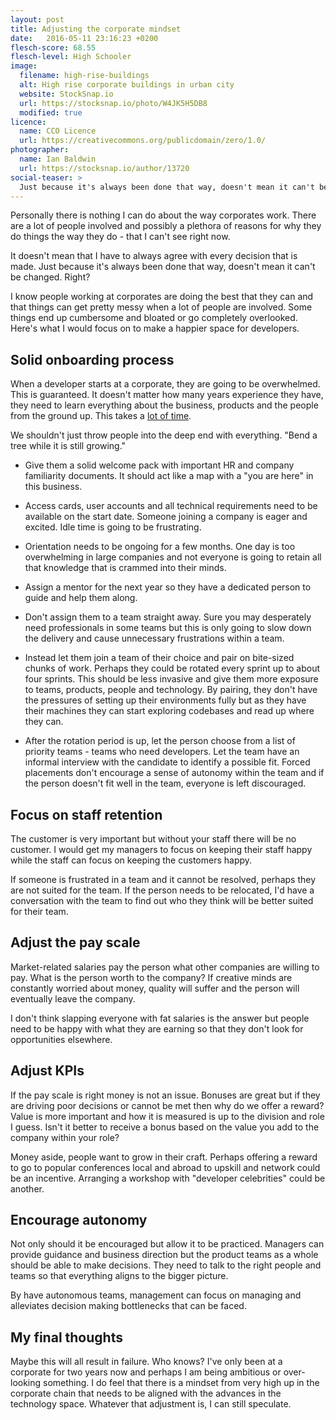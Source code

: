 ```yaml
---
layout: post
title: Adjusting the corporate mindset
date:   2016-05-11 23:16:23 +0200
flesch-score: 68.55
flesch-level: High Schooler
image:
  filename: high-rise-buildings
  alt: High rise corporate buildings in urban city
  website: StockSnap.io
  url: https://stocksnap.io/photo/W4JK5H5DB8
  modified: true
licence:
  name: CCO Licence
  url: https://creativecommons.org/publicdomain/zero/1.0/
photographer:
  name: Ian Baldwin
  url: https://stocksnap.io/author/13720
social-teaser: >
  Just because it's always been done that way, doesn't mean it can't be changed.
---
```


Personally there is nothing I can do about the way corporates work. There are a
lot of people involved and possibly a plethora of reasons for why they do things
the way they do - that I can't see right now.

It doesn't mean that I have to always agree with every decision that is made.
Just because it's always been done that way, doesn't mean it can't be changed.
Right?

I know people working at corporates are doing the best that they can and that
things can get pretty messy when a lot of people are involved. Some things
end up cumbersome and bloated or go completely overlooked. Here's what I
would focus on to make a happier space for developers.

## Solid onboarding process
When a developer starts at a corporate, they are going to be overwhelmed. This
is guaranteed. It doesn't matter how many years experience they have, they need
to learn everything about the business, products and the people from the ground
up. This takes a [lot of time](/blog/time-is-precious).

We shouldn't just throw people into the deep end with everything. "Bend a tree
while it is still growing."

* Give them a solid welcome pack with important HR and company familiarity
  documents. It should act like a map with a "you are here" in this business.

* Access cards, user accounts and all technical requirements need to be available
  on the start date. Someone joining a company is eager and excited. Idle time
  is going to be frustrating.

* Orientation needs to be ongoing for a few months. One day is too overwhelming
  in large companies and not everyone is going to retain all that knowledge that
  is crammed into their minds.

* Assign a mentor for the next year so they have a dedicated person to guide and
  help them along.

* Don't assign them to a team straight away. Sure you may desperately need
  professionals in some teams but this is only going to slow down the delivery and cause
  unnecessary frustrations within a team.

* Instead let them join a team of their choice and pair on bite-sized chunks of
  work. Perhaps they could be rotated every sprint up to about four sprints.
  This should be less invasive and give them more exposure to teams, products,
  people and technology. By pairing, they don't have the pressures of setting up
  their environments fully but as they have their machines they can start
  exploring codebases and read up where they can.

* After the rotation period is up, let the person choose from a list of priority
  teams - teams who need developers. Let the team have an informal interview
  with the candidate to identify a possible fit. Forced placements don't
  encourage a sense of autonomy within the team and if the person doesn't fit
  well in the team, everyone is left discouraged.

## Focus on staff retention
The customer is very important but without your staff there will be no customer.
I would get my managers to focus on keeping their staff happy while the staff
can focus on keeping the customers happy.

If someone is frustrated in a team and it cannot be resolved, perhaps they are
not suited for the team. If the person needs to be relocated, I'd have a
conversation with the team to find out who they think will be better suited for
their team.

## Adjust the pay scale
Market-related salaries pay the person what other companies are willing to pay.
What is the person worth to the company? If creative minds are constantly
worried about money, quality will suffer and the person will eventually
leave the company.

I don't think slapping everyone with fat salaries is the answer but people need
to be happy with what they are earning so that they don't look for
opportunities elsewhere.

## Adjust KPIs
If the pay scale is right money is not an issue. Bonuses are great but if they
are driving poor decisions or cannot be met then why do we offer a reward?
Value is more important and how it is measured is up to the division and
role I guess. Isn't it better to receive a bonus based on the value you add to
the company within your role?

Money aside, people want to grow in their craft. Perhaps offering a reward to
go to popular conferences local and abroad to upskill and network could be an
incentive. Arranging a workshop with "developer celebrities" could be another.

## Encourage autonomy
Not only should it be encouraged but allow it to be practiced. Managers can
provide guidance and business direction but the product teams as a whole
should be able to make decisions. They need to talk to the right people and
teams so that everything aligns to the bigger picture.

By have autonomous teams, management can focus on managing and alleviates
decision making bottlenecks that can be faced.

## My final thoughts
Maybe this will all result in failure. Who knows? I've only been at a
corporate for two years now and perhaps I am being ambitious or over-looking
something. I do feel that there is a mindset from very high up in the corporate
chain that needs to be aligned with the advances in the technology space.
Whatever that adjustment is, I can still speculate.
